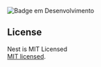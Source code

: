 ![Badge em Desenvolvimento](http://img.shields.io/static/v1?label=STATUS&message=EM%20DESENVOLVIMENTO&color=GREEN&style=for-the-badge)
<br/>
## License

Nest is MIT Licensed
<br/>
 [MIT licensed](https://github.com/nestjs/nest/blob/master/LICENSE).
